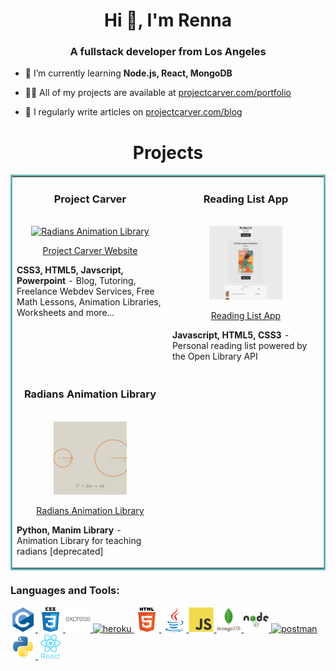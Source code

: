 <h1 align="center">Hi 👋, I'm Renna</h1>
<h3 align="center">A fullstack developer from Los Angeles</h3>

- 🌱 I’m currently learning **Node.js, React, MongoDB**

- 👨‍💻 All of my projects are available at [projectcarver.com/portfolio](https://www.projectcarver.com/portfolio)

- 📝 I regularly write articles on [projectcarver.com/blog](https://www.projectcarver.com/blog)

<h1 align="center">Projects</h1>

<table bordercolor="#66b2b2">
  <tr>
    <td width="50%" valign="top" align="center">
      <h3 align="center">Project Carver</h3>
        <br />
      <a target="_blank" href="https://www.projectcarver.com">
            <img src="https://github.com/rennacarver/rennacarver/blob/main/Project%20Carver.gif?raw=true" width="50%"  alt="Radians Animation Library"/>
        </a>
          <br />
          <p align="center">
            <a align="center" href="https://www.projectcarver.com" target="_blank">Project Carver Website</a>
          </p>
        <p align="left"><strong>CSS3, HTML5, Javscript, Powerpoint</strong> - Blog, Tutoring, Freelance Webdev Services, Free Math Lessons, Animation Libraries, Worksheets and more...</p>
    </td>
  <td width="50%" valign="top" align="center">
      <h3 align="center">Reading List App</h3>
        <br />
        <a target="_blank" href="https://github.com/rennacarver/Reading-List-App">
          <img src="https://github.com/rennacarver/rennacarver/blob/main/Reading-List-App_medium.gif?raw=true" width="50%"  alt="Reading List App"/>
        </a>
        <br />
        <p align="center">
            <a align="center" href="https://github.com/rennacarver/Reading-List-App" target="_blank">Reading List App</a>
          </p>
        <p align="left"><strong>Javascript, HTML5, CSS3</strong> - Personal reading list powered by the Open Library API</p>
    </td>
  </tr>
  <tr>
    <td width="50%" valign="top" align="center">
      <h3 align="center">Radians Animation Library</h3>
        <br />
      <a target="_blank" href="https://github.com/rennacarver/ManimRadiansAnimationLibrary">
            <img src="https://github.com/rennacarver/rennacarver/blob/main/Radians%20Animation%20Library.gif?raw=true" width="50%"  alt="Radians Animation Library"/>
        </a>
          <br />
          <p align="center">
          <a align="center" href="https://github.com/rennacarver/ManimRadiansAnimationLibrary" target="_blank">Radians Animation Library</a>
  </a>
      </p>
        <p align="left"><strong>Python, Manim Library</strong> - Animation Library for teaching radians [deprecated]</p>
    </td>
  </tr>
</table>

<h3 align="left">Languages and Tools:</h3>
<p align="left"> <a href="https://www.cprogramming.com/" target="_blank" rel="noreferrer"> <img src="https://raw.githubusercontent.com/devicons/devicon/master/icons/c/c-original.svg" alt="c" width="40" height="40"/> </a> <a href="https://www.w3schools.com/css/" target="_blank" rel="noreferrer"> <img src="https://raw.githubusercontent.com/devicons/devicon/master/icons/css3/css3-original-wordmark.svg" alt="css3" width="40" height="40"/> </a> <a href="https://expressjs.com" target="_blank" rel="noreferrer"> <img src="https://raw.githubusercontent.com/devicons/devicon/master/icons/express/express-original-wordmark.svg" alt="express" width="40" height="40"/> </a> <a href="https://heroku.com" target="_blank" rel="noreferrer"> <img src="https://www.vectorlogo.zone/logos/heroku/heroku-icon.svg" alt="heroku" width="40" height="40"/> </a> <a href="https://www.w3.org/html/" target="_blank" rel="noreferrer"> <img src="https://raw.githubusercontent.com/devicons/devicon/master/icons/html5/html5-original-wordmark.svg" alt="html5" width="40" height="40"/> </a> <a href="https://www.java.com" target="_blank" rel="noreferrer"> <img src="https://raw.githubusercontent.com/devicons/devicon/master/icons/java/java-original.svg" alt="java" width="40" height="40"/> </a> <a href="https://developer.mozilla.org/en-US/docs/Web/JavaScript" target="_blank" rel="noreferrer"> <img src="https://raw.githubusercontent.com/devicons/devicon/master/icons/javascript/javascript-original.svg" alt="javascript" width="40" height="40"/> </a> <a href="https://www.mongodb.com/" target="_blank" rel="noreferrer"> <img src="https://raw.githubusercontent.com/devicons/devicon/master/icons/mongodb/mongodb-original-wordmark.svg" alt="mongodb" width="40" height="40"/> </a> <a href="https://nodejs.org" target="_blank" rel="noreferrer"> <img src="https://raw.githubusercontent.com/devicons/devicon/master/icons/nodejs/nodejs-original-wordmark.svg" alt="nodejs" width="40" height="40"/> </a> <a href="https://postman.com" target="_blank" rel="noreferrer"> <img src="https://www.vectorlogo.zone/logos/getpostman/getpostman-icon.svg" alt="postman" width="40" height="40"/> </a> <a href="https://www.python.org" target="_blank" rel="noreferrer"> <img src="https://raw.githubusercontent.com/devicons/devicon/master/icons/python/python-original.svg" alt="python" width="40" height="40"/> </a> <a href="https://reactjs.org/" target="_blank" rel="noreferrer"> <img src="https://raw.githubusercontent.com/devicons/devicon/master/icons/react/react-original-wordmark.svg" alt="react" width="40" height="40"/> </a> </p>
